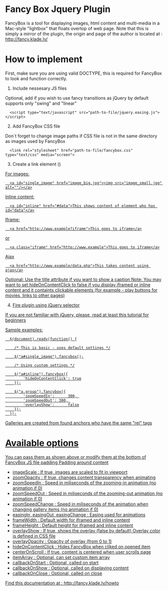 Fancy Box Jquery Plugin
=======================

FancyBox is a tool for displaying images, html content and multi-media in a Mac-style "lightbox" that floats overtop of web page. Note that this is simply a mirror of the plugin, the origin and page of the author is located at : http://fancy.klade.lv/


How to implement
================

First, make sure you are using valid DOCTYPE, this is required for FancyBox to look and function correctly.
  
1. Include nessesary JS files 
      
      <script type="text/javascript" src="path-to-file/jquery.js"></script>
      <script type="text/javascript" src="path-to-file/jquery.fancybox.js"></script>

Optional, add if you wish to use fancy transitions as jQuery by default supports only "swing" and "linear"

      <script type="text/javascript" src="path-to-file/jquery.easing.js"></script>
      
2. Add FancyBox CSS file 

Don`t forget to change image paths if CSS file is not in the same directory as images used by FancyBox

      <link rel="stylesheet" href="path-to-file/fancybox.css" type="text/css" media="screen">
      
3. Create a link element (<a href>) 

For images:
    
      <a id="single_image" href="image_big.jpg"><img src="image_small.jpg" alt=""/></a>
      
Inline content:

      <a id="inline" href="#data">This shows content of element who has id="data"</a>
      
Iframe:
      
      <a href="http://www.example?iframe">This goes to iframe</a>
      
or

      <a class="iframe" href="http://www.example">This goes to iframe</a>
Ajax

      <a href="http://www.example/data.php">This takes content using ajax</a>

Optional: Use the title attribute if you want to show a caption 
Note: You may want to set hideOnContentClick to false if you display iframed or inline content and it containts clickable elements (for example - play buttons for movies, links to other pages) 

4. Fire plugin using jQuery selector 

If you are not familiar with jQuery, please, read at least this tutorial for beginners 

Sample examples:

      $(document).ready(function() {

      	/* This is basic - uses default settings */
	
      	$("a#single_image").fancybox();
	
      	/* Using custom settings */
	
      	$("a#inline").fancybox({
      		'hideOnContentClick': true
      	});

      	$("a.group").fancybox({
      		'zoomSpeedIn':		300, 
      		'zoomSpeedOut':	300, 
      		'overlayShow':		false
      	});
      });

Galleries are created from found anchors who have the same "rel" tags

Available options
=================

You can pass them as shown above or modify them at the bottom of FancyBox JS file
padding	Padding around content

- imageScale : If true, images are scaled to fit in viewport
- zoomOpacity :	If true, changes content transparency when animating
- zoomSpeedIn :	Speed in miliseconds of the zooming-in animation 
(no animation if 0)
- zoomSpeedOut : Speed in miliseconds of the zooming-out animation 
(no animation if 0)
- zoomSpeedChange :	Speed in miliseconds of the animation when changing gallery items
(no animation if 0)
- easingIn, easingOut, easingChange	: Easing used for animations
- frameWidth : Default width for iframed and inline content
- frameHeight	: Default height for iframed and inline content
- overlayShow	: If true, shows the overlay (false by default) Overlay color is defined in CSS file
- overlayOpacity : Opacity of overlay (from 0 to 1)
- hideOnContentClick : Hides FancyBox when cliked on opened item
- centerOnScroll : If true, content is centered when user scrolls page
- itemArray	: Optional, can set custom item array
- callbackOnStart :	Optional, called on start
- callbackOnShow : Optional, called on displaying content
- callbackOnClose : Optional, called on close


Find this documentation at : http://fancy.klade.lv/howto